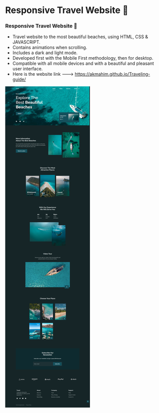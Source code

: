 # Responsive Travel Website 🌊
###  Responsive Travel Website 🌊

- Travel website to the most beautiful beaches, using HTML, CSS & JAVASCRIPT.
- Contains animations when scrolling.
- Includes a dark and light mode.
- Developed first with the Mobile First methodology, then for desktop.
- Compatible with all mobile devices and with a beautiful and pleasant user interface.
- Here is the website link ---> https://akmahim.github.io/Traveling-guide/


![travel-website](https://github.com/AKmahim/Traveling-guide/blob/master/images/ss.png)
